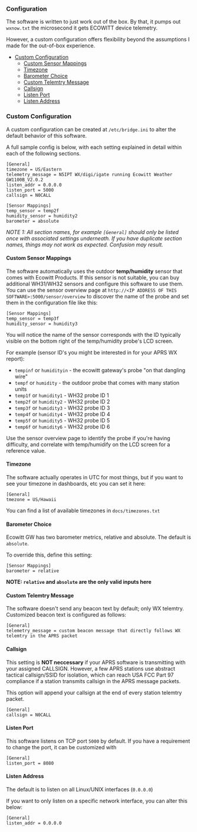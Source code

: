 ### Configuration

The software is written to just work out of the box. By that, it pumps out `wxnow.txt` the microsecond it gets ECOWITT device telemetry.

However, a custom configuration offers flexibility beyond the assumptions I made for the out-of-box experience.

- [Custom Configuration](#custom-configuration)
  * [Custom Sensor Mappings](#custom-sensor-mappings)
  * [Timezone](#timezone)
  * [Barometer Choice](#barometer-choice)
  * [Custom Telemtry Message](#custom-telemtry-message)
  * [Callsign](#callsign)
  * [Listen Port](#listen-port)
  * [Listen Address](#listen-address)

### Custom Configuration

A custom configuration can be created at `/etc/bridge.ini` to alter the default behavior of this software.

A full sample config is below, with each setting explained in detail within each of the following sections.

```
[General]
timezone = US/Eastern
telemetry_message = N5IPT WX/digi/igate running Ecowitt Weather GW1100B_V2.0.2
listen_addr = 0.0.0.0
listen_port = 5000
callsign = N0CALL

[Sensor Mappings]
temp_sensor = temp2f
humidity_sensor = humidity2
barometer = absolute
```

*NOTE 1: All section names, for example `[General]` should only be listed once with associated settings underneath. If you have duplicate section names, things may not work as expected. Confusion may result.*

#### Custom Sensor Mappings

The software automatically uses the outdoor **temp/humidity** sensor that comes with Ecowitt Products. If this sensor is not suitable, you can buy additional WH31/WH32 sensors and configure this software to use them. You can use the sensor overview page at `http://<IP ADDRESS OF THIS SOFTWARE>:5000/sensor/overview` to discover the name of the probe and set them in the configuration file like this:

```
[Sensor Mappings]
temp_sensor = temp3f
humidity_sensor = humidity3
```

You will notice the name of the sensor corresponds with the ID typically visible on the bottom right of the temp/humidity probe's LCD screen.

For example (sensor ID's you might be interested in for your APRS WX report):

* `tempinf` or `humidityin` - the ecowitt gateway's probe "on that dangling wire"
* `tempf` or `humidity` - the outdoor probe that comes with many station units
* `temp1f` or `humidity1` - WH32 probe ID 1
* `temp2f` or `humidity2` - WH32 probe ID 2
* `temp3f` or `humidity3` - WH32 probe ID 3
* `temp4f` or `humidity4` - WH32 probe ID 4
* `temp5f` or `humidity5` - WH32 probe ID 5
* `temp6f` or `humidity6` - WH32 probe ID 6

Use the sensor overview page to identify the probe if you're having difficulty, and correlate with temp/humidify on the LCD screen for a reference value.

#### Timezone

The software actually operates in UTC for most things, but if you want to see your timezone in dashboards, etc you can set it here:

```
[General]
tmezone = US/Hawaii
```

You can find a list of available timezones in `docs/timezones.txt`

#### Barometer Choice

Ecowitt GW has two barometer metrics, relative and absolute. The default is `absolute`.

To override this, define this setting:
```
[Sensor Mappings]
barometer = relative
```

**NOTE: `relative` and `absolute` are the only valid inputs here**

#### Custom Telemtry Message

The software doesn't send any beacon text by default; only WX telemtry. Customized beacon text is configured as follows:

```
[General]
telemetry_message = custom beacon message that directly follows WX telemtry in the APRS packet
```

#### Callsign

This setting is **NOT neccessary** if your APRS software is transmitting with your assigned CALLSIGN. However, a few APRS stations use abstract tactical callsign/SSID for isolation, which can reach USA FCC Part 97 compliance if a station transmits callsign in the APRS message packets.

This option will append your callsign at the end of every station telemtry packet.

```
[General]
callsign = N0CALL
```

#### Listen Port

This software listens on TCP port `5000` by default. If you have a requirement to change the port, it can be customized with

```
[General]
listen_port = 8080
```

#### Listen Address

The default is to listen on all Linux/UNIX interfaces (`0.0.0.0`)

If you want to only listen on a specific network interface, you can alter this below:
```
[General]
listen_addr = 0.0.0.0
```
